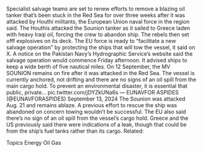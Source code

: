 Specialist salvage teams are set to renew efforts to remove a blazing oil tanker that’s been stuck in the Red Sea for over three weeks after it was attacked by Houthi militants, the European Union naval force in the region said.
The Houthis attacked the Sounion tanker as it sailed to Greece laden with heavy Iraqi oil, forcing the crew to abandon ship. The rebels then set offf explosives on its deck. The EU force is ready to “facilitate a new salvage operation” by protecting the ships that will tow the vessel, it said on X.
A notice on the Pakistan Navy’s Hydrographic Service’s website said the salvage operation would commence Friday afternoon. It advised ships to keep a wide berth of five nautical miles.
On 12 September, the MV SOUNION remains on fire after it was attacked in the Red Sea. The vessel is currently anchored, not drifting and there are no signs of an oil spill from the main cargo hold.
To prevent an environmental disaster, it is essential that public, private… pic.twitter.com/jDYZkUNa6s
— EUNAVFOR ASPIDES (@EUNAVFORASPIDES) September 13, 2024
The Sounion was attacked Aug. 21 and remains ablaze. A previous effort to rescue the ship was abandoned on concern towing wouldn’t be successful.
The EU also said there’s no sign of an oil spill from the vessel’s cargo hold. Greece and the US previously said there were indications of a leak, though that could be from the ship’s fuel tanks rather than its cargo.
Related:

Topics
Energy
Oil Gas
